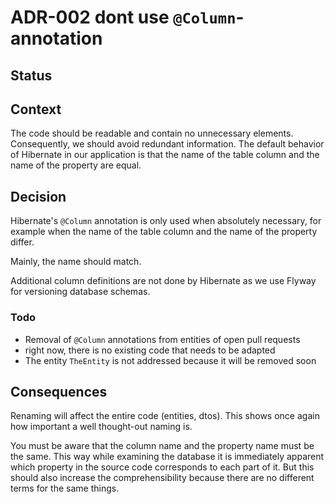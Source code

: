 # ADR-002 dont use `@Column`-annotation

## Status

<adr-status status='accepted' />

## Context

The code should be readable and contain no unnecessary elements. Consequently, we should avoid redundant information.
The default behavior of Hibernate in our application is that the name of the table column and the name of the
property are equal.

## Decision

Hibernate's `@Column` annotation is only used when absolutely necessary, for example when the name of the table column and
the name of the property differ.

Mainly, the name should match.

Additional column definitions are not done by Hibernate as we use Flyway for versioning database schemas.

### Todo

- Removal of `@Column` annotations from entities of open pull requests
- right now, there is no existing code that needs to be adapted
- The entity `TheEntity` is not addressed because it will be removed soon

## Consequences

Renaming will affect the entire code (entities, dtos). This shows once again how important a well thought-out naming is.

You must be aware that the column name and the property name must be the same. This way while examining the database
it is immediately apparent which property in the source code corresponds to each part of it. But this should also
increase the comprehensibility because there are no different terms for the same things.

